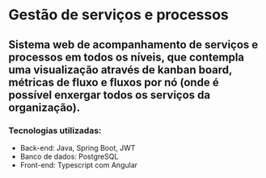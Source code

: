 # Gestão de serviços e processos

## Sistema web de acompanhamento de serviços e processos em todos os níveis, que contempla uma visualização através de kanban board, métricas de fluxo e fluxos por nó (onde é possível enxergar todos os serviços da organização).

### Tecnologias utilizadas:
- Back-end: Java, Spring Boot, JWT
- Banco de dados: PostgreSQL
- Front-end: Typescript com Angular
